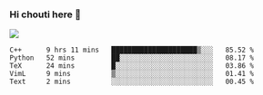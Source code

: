 ### Hi chouti here 👋

![](https://github-readme-stats.vercel.app/api?username=l0nl1f3)

<!--START_SECTION:waka-->
```text
C++      9 hrs 11 mins   █████████████████████▒░░░   85.52 % 
Python   52 mins         ██░░░░░░░░░░░░░░░░░░░░░░░   08.17 % 
TeX      24 mins         █░░░░░░░░░░░░░░░░░░░░░░░░   03.86 % 
VimL     9 mins          ▒░░░░░░░░░░░░░░░░░░░░░░░░   01.41 % 
Text     2 mins          ░░░░░░░░░░░░░░░░░░░░░░░░░   00.45 % 
```
<!--END_SECTION:waka-->

<!--
**l0nl1f3/l0nl1f3** is a ✨ _special_ ✨ repository because its `README.md` (this file) appears on your GitHub profile.

Here are some ideas to get you started:

- 🔭 I’m currently working on ...
- 🌱 I’m currently learning ...
- 👯 I’m looking to collaborate on ...
- 🤔 I’m looking for help with ...
- 💬 Ask me about ...
- 📫 How to reach me: ...
- 😄 Pronouns: ...
- ⚡ Fun fact: ...
-->
